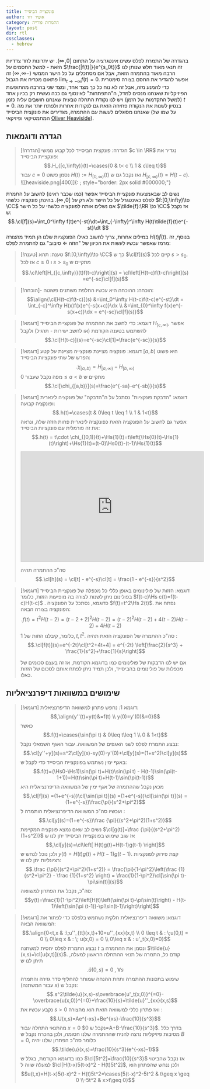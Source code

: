 ```yaml
---
title: פונקציית הביסייד
author: אופיר דוד
category: התמרות פורייה
layout: post
dir: rtl
cssclasses:
  - hebrew
---
```

$\newcommand{\Hs}[1]{H_{[#1, \infty)}}$
בהגדרה של התמרת לפלס עשינו אינטגרציה על התחום $[0,\infty)$. יש יתרונות לחד צדדיות הזאת - למשל החסמים על $\frac{|f(t)|}{e^{s_0t}}$ זה תנאי מאוד חלש שנותן לנו הרבה מאוד בהתמרה הזאת, אבל אם מסתכלים על כל הישר הממשי $(-\infty, \infty)$ זה פתאום מכריח את הגבול $\displaystyle{\lim_{t\to -\infty}} f(t) = 0$. אפשר להגדיר את החסם בצורה סימטרית כדי להמנע מזה, אבל זה לא נוח כל כך מצד אחד, ומצד שני בהרבה מהתופעות הפיזיקליות שאנחנו מנסים למדל, ה"התפתחות" לאינסוף גם ככה נעשית רק בכיוון אחד (למשל התקדמות של הזמן) ויש לנו נקודת התחלה טבעית שאנחנו חושבים עליה כזמן $t=0$.
בנסיון לשנות את הנקודת פתיחה הזאת גם לנקודות אחרות ולפתח יותר את מה שאנחנו מסוגלים לעשות עם ההתמרה, מגדירים את פונקצית הביסייד (על שמו של המתמטיקאי ופיזיקאי [Oliver Heaviside](https://en.wikipedia.org/wiki/Oliver_Heaviside)).

## הגדרה ודוגמאות

> [!הגדרה] הגדרה: פונקצית הביסייד
> לכל קבוע ממשי $c \in \RR$ נגדיר את פונקציית הביסייד:
> $$.H_{[c,\infty)}(t)=\cases{0 & t< c \\ 1 & c\leq t}$$
> עבור $c=0$ נסמן פשוט $H(t):=H_{[0,\infty)}(t)$ ואז נקבל גם ש $H_{[c,\infty)}(t)=H(t-c)$.
> ![[heaviside.png|400]]{: ; style="border: 2px solid #000000;"}

נשים לב שבאמצעות פונקציית הביסייד אפשר (כמו שכבר ראינו) לחשוב על התמרת לפלס כאינטגרל על כל הישר ולא רק על $[0,\infty)$. בהינתן פונקציה כלשהי $f:[0,\infty)\to \CC$ אם נשלים אותה לפונקציה כלשהי על כל הישר $\tilde{f}:\RR \to \CC$ אז נקבל ש:
$$.\cl[f](s)=\int_0^\infty f(t)e^{-st}\dt=\int_{-\infty}^\infty H(t)\tilde{f}(t)e^{-st}\dt $$
במילים אחרות, צריך לחשוב כאילו הפונקציות שלנו הן תמיד מהצורה $H(t)\tilde{f}(t)$. בנוסף, זה מרמז שאפשר עכשיו לעשות את הכיוון של "הזזה $\Leftarrow$ סיבוב" גם להתמרת לפלס:

> [!טענה] טענה:
> תהא $f:[0,\infty)\to \CC$ כך ש $\cl[f](s)$ קיים לכל $s>s_0$. אז לכל $c\geq 0$ ו $s>s_0$ מתקיים ש 
> $$.\cl\left[H_{[c,\infty)}(t)f(t-c)\right](s) = \cl\left[H(t-c)f(t-c)\right](s) =e^{-sc}\cl[f](s)$$

> [!הוכחה]- הוכחה:
> ההוכחה היא עכשיו החלפת משתנים פשוטה:
> $$\align{\cl[H(t-c)f(t-c)](s) &=\int_0^\infty H(t-c)f(t-c)e^{-st}\dt = \int_{-c}^\infty H(x)f(x)e^{-s(x+c)}\dx \\ &=\int_{0}^\infty f(x)e^{-s(x+c)}\dx = e^{-sc}\cl[f](s)}$$


> [!דוגמא] דוגמא: 
> כדי לחשב את ההתמרה של פונקציית הביסייד $H_{[c,\infty)}$, אפשר להשתמש בטענה הקודמת (או לחשב ישירות - תרגיל) ולקבל
> $$.\cl[H(t-c)](s)=e^{-sc}\cl[1]=\frac{e^{-sc}}{s}$$

> [!דוגמא] דוגמא: פונקציה מציינת
> פונקצייה מציינת על קטע $[a,b)$ היא פשוט הפרש של שתי פונקציות הביסייד:
> $$.\chi_{[a,b)}=H_{[a,\infty)} - H_{[b,\infty)}$$
> מפה נקבל שעבור $0\leq a< b$ מתקיים ש 
> $$.\cl[\chi_{[a,b)}](s)=\frac{e^{-sa}-e^{-sb}}{s}$$


> [!דוגמא] דוגמא: "הדבקת פונקציות"
> נסתכל על ה"הדבקה" של פונקציה לינארית ופונקציה קבועה:
> $$.h(t)=\cases{t & 0\leq t \leq 1 \\ 1 & 1<t}$$
> אפשר גם לחשוב על הפונקציה הזאת כפונקציה לינארית פחות הזזה שלה, ונראה את זה פורמלית עם פונקציות הביסייד:
> $$.h(t) = t\cdot \chi_{[0,1)}(t)+\Hs{1}(t)=t\left(\Hs{0}(t)-\Hs{1}(t)\right)+\Hs{1}(t)=(t-0)\Hs0(t)-(t-1)\Hs{1}(t)$$
> <iframe src="https://www.desmos.com/calculator/rksypiz545?embed" width="500" height="300" style="border: 1px solid #ccc" frameborder=0></iframe>
>
> סה"כ ההתמרה תהיה 
> $$.\cl[h](s) = \cl[t] - e^{-s}\cl[t] = \frac{1 - e^{-s}}{s^2}$$


> [!דוגמא] דוגמא: הזזות של פולינומים
> באופן כללי כל מכפלה של פונקציית הביסייד בפולינום ניתן לשנות לצורה בה מופיעות הזזות, כלומר $f(t-c)\Hs c(t)=f(t-c)H(t-c)$ .
> כדוגמא, נסתכל על הפונקציה $f(t)=t^2\Hs 2(t)$. נפתח את הפונקציה בצורה הבאה:
> $$.f(t)=t^2H(t-2)=(t-2+2)^2H(t-2)=(t-2)^2H(t-2)+4(t-2)H(t-2)+4H(t-2)$$
> כלומר, קיבלנו הזזות של $1,t,t^2$. סה"כ ההתמרה של הפונקציה הזאת תהיה :
> $$.\cl[f(t)](s)=e^{-2t}\cl[t^2+4t+4] = e^{-2t} \left[\frac{2}{s^3} + \frac{1}{s^2}+\frac{1}{s}\right]$$
> 
> אם יש לנו הדבקות של פולינומים כמו בדוגמא הקודמת, אז זה בעצם סכומים של מכפלות של פולינומים בהביסייד, ולכן תמיד ניתן לפתח אותם לסכום של הזזות כאלו.


## שימושים במשוואות דיפרנציאליות

> [!דוגמא] דוגמא 1:
> נחפש פתרון למשוואה הדיפרנציאלית:
> $$,\align{y''(t)+y(t)&=f(t) \\ y(0)=y'(0)&=0}$$
> כאשר 
> $$.f(t)=\cases{\sin(\pi t) & 0\leq t\leq 1 \\ 0 & 1<t}$$
> נבצע התמרת לפלס לשני האגפים של המשוואה. עבור האגף השמאלי נקבל:
> $$.\cl[y''+y](s)=s^2\cl[y](s)-sy(0)-y'(0)+\cl[y](s)=(1+s^2)\cl[y](s)$$
> באגף ימין נשתמש בפונקציית הביסייד כדי לקבל ש:
> $$.f(t)=(\Hs0-\Hs1)\sin(\pi t)=H(t)\sin(\pi t) - H(t-1)\sin(\pi(t-1+1))=H(t)\sin(\pi t)+H(t-1)\sin(\pi(t-1))$$
> מכאן נקבל שההתמרה של אגף ימין של המשוואה הדיפרנציאלית היא
> $$,\cl[f](s) =(1+e^{-s})\cl[\sin(\pi t)](s) =(1+e^{-s})\cl[\sin(\pi t)](s) = (1+e^{-s})\frac{\pi}{s^2+\pi^2}$$
> ועכשיו סה"כ המשוואה הדיפרנציאלית הותמרה ל :
> $$.\cl[y](s)=(1+e^{-s})\frac {\pi}{(s^2+\pi^2)(1+s^2)}$$
> נשים לב שאם נמצא פונקציה המקיימת $\cl[g(t)]=\frac {\pi}{(s^2+\pi^2)(1+s^2)}$  אז שוב שימוש בפונקציית הביסייד יתן לנו ש 
> $$,\cl[y](s)=\cl\left[ H(t)g(t)+H(t-1)g(t-1) \right]$$
> ולכן נוכל לנחש ש $y(t)=H(t)g(t)+H(t-1)g(t-1)$. קצת פירוק לפונקציות רציונליות יתן לנו ש:
> $$.\frac {\pi}{(s^2+\pi^2)(1+s^2)} = \frac{\pi}{1-\pi^2}\left(\frac {1}{s^2+\pi^2} - \frac {1}{1+s^2} \right) = \frac{1}{1-\pi^2}\cl[\sin(\pi t)-\pi\sin(t)](s)$$
> סה"כ, נקבל את הפתרון למשוואה:
> $$y(t)=\frac{1}{1-\pi^2}\left[H(t)\left(\sin(\pi t)-\pi\sin(t)\right) - H(t-1)\left(\sin(\pi (t-1))-\pi\sin(t-1)\right)\right]$$



> [!דוגמא] דוגמא: משוואה דיפרנציאלית חלקית
> נשתמש בלפלס כדי לפתור את המשוואה הבאה:
> $$.\align{0<t,x & :\;u''_{tt}(x,t)+10=u''_{xx}(x,t) \\ 0 \leq t & : \;u(0,t) = 0 \\ 0\leq x & : \; u(x,0) = 0 \\ 0\leq x & : u'_t(x,0)=0}$$
> נבצע התמרת לפלס יחסית למשתנה $t$ ונסמן את ההתמרה ב $\tilde{u}(x,s)=\cl[u(x,t)](s)$. 
> קודם כל, התמרה של תנאי ההתחלה הראשון למעלה, תיתן לנו ש 
>  $$.\tilde{u}(0,s)=0\;,\;\forall s$$
> שימוש בתכונות ההתמרה ותחת ההנחה שמותר להחליף סדר גזירה והתמרה (עבור המשתנה $x$) נקבל ש:
> $$.s^2\tilde{u}(x,s)-s\overbrace{u'_t(x,0)}^{=0}-\overbrace{u(x,0)}^{=0}+\frac{10}{s}=\tilde{u}''_{xx}(x,s)$$
> נקבע עכשיו את $s>0$ ואז פתרון כללי למשוואה הזאת הוא מהצורה :
> $$.U(x,s)=Ae^{-xs}+Be^{xs}-\frac{10}{s^3}$$
> מהתנאי התחלה עבור $x=0$ נקבל ש $0=A+B-\frac{10}{s^3}$. בדרך כלל מסיבות פיזיקליות נרצה להניח שההתמרה שלנו חסומה, ולכן בהכרח נקבל ש $B=0$, כלומר סה"כ הפתרון שלנו יהיה 
> $$.\tilde{u}(x,s)=\frac{10}{s^3}(e^{-xs}-1)$$
> כמו בדוגמא הקודמת, בגלל ש $\cl[5t^2]=\frac{10}{s^3}$ אז נקבל שהביטוי למעלה שווה ל $\cl[H(t-x)5(t-x)^2 - H(t)5t^2]$, ולכן ננחש שהפתרון הוא 
> $$u(t,x)=H(t-x)5(t-x)^2 - H(t)5t^2=\cases{5(t-x)^2-5t^2 & t\geq x \geq 0 \\-5t^2 & x>t\geq 0}$$
>

